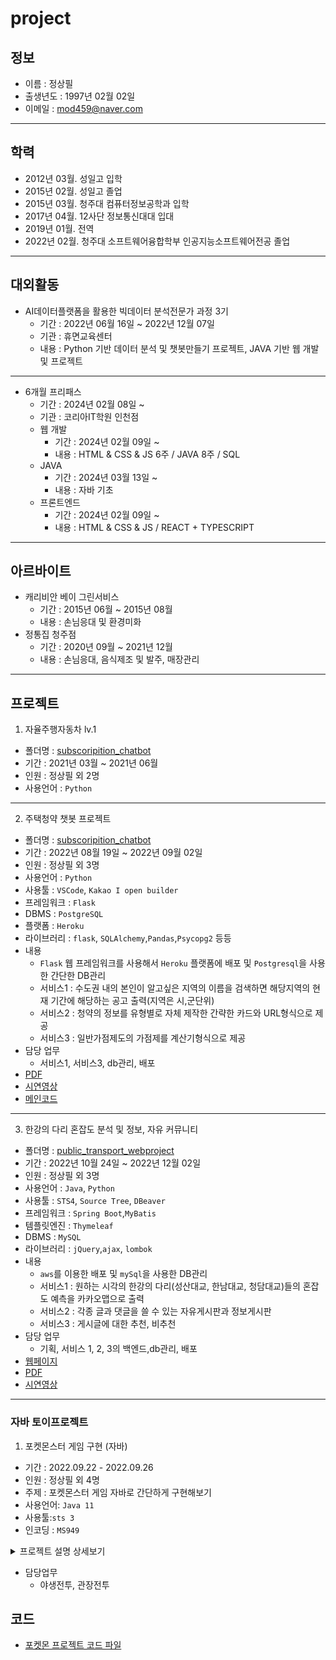 # project
## 정보
- 이름 : 정상필
- 출생년도 : 1997년 02월 02일
- 이메일 : <mod459@naver.com>
- - -

## 학력
- 2012년 03월. 성일고 입학
- 2015년 02월. 성일고 졸업
- 2015년 03월. 청주대 컴퓨터정보공학과 입학
- 2017년 04월. 12사단 정보통신대대 입대
- 2019년 01월. 전역
- 2022년 02월. 청주대 소프트웨어융합학부 인공지능소프트웨어전공 졸업
- - -

## 대외활동
- AI데이터플랫폼을 활용한 빅데이터 분석전문가 과정 3기
    - 기간 : 2022년 06월 16일 ~ 2022년 12월 07일 
    - 기관 : 휴면교육센터
    - 내용 : Python 기반 데이터 분석 및 챗봇만들기 프로젝트, JAVA 기반 웹 개발 및 프로젝트
- - -
- 6개월 프리패스
  - 기간 : 2024년 02월 08일 ~ 
  - 기관 : 코리아IT학원 인천점
  - 웹 개발
    - 기간 : 2024년 02월 09일 ~ 
    - 내용 : HTML & CSS & JS 6주 / JAVA 8주 / SQL 
  - JAVA
    - 기간 : 2024년 03월 13일 ~
    - 내용 : 자바 기초 
  - 프론트엔드
    - 기간 : 2024년 02월 09일 ~ 
    - 내용 : HTML & CSS & JS / REACT + TYPESCRIPT

- - -
## 아르바이트
- 캐리비안 베이 그린서비스
    - 기간 : 2015년 06월 ~ 2015년 08월
    - 내용 : 손님응대 및 환경미화
- 정통집 청주점
    - 기간 : 2020년 09월 ~ 2021년 12월
    - 내용 : 손님응대, 음식제조 및 발주, 매장관리
- - -

 ## 프로젝트
1. 자율주행자동차 lv.1
- 폴더명 : [subscoripition_chatbot](https://github.com/JungBear/project/tree/main/subscoription_chatbot)
- 기간 : 2021년 03월 ~ 2021년 06월
- 인원 : 정상필 외 2명
- 사용언어 : ```Python```

- - -

2. 주택청약 챗봇 프로젝트
- 폴더명 : [subscoripition_chatbot](https://github.com/JungBear/project/tree/main/subscoription_chatbot)
- 기간 : 2022년 08월 19일 ~ 2022년 09월 02일
- 인원 : 정상필 외 3명
- 사용언어 : ```Python```
- 사용툴 : ```VSCode```, ```Kakao I open builder```
- 프레임워크 : ```Flask```
- DBMS : ```PostgreSQL```
- 플랫폼 : ```Heroku```
- 라이브러리 : ```flask```, ```SQLAlchemy```,```Pandas```,```Psycopg2``` 등등
- 내용 
    - ```Flask``` 웹 프레임워크를 사용해서 ```Heroku``` 플랫폼에 배포 및 ```Postgresql```을 사용한 간단한 DB관리
    - 서비스1 : 수도권 내의 본인이 알고싶은 지역의 이름을 검색하면 해당지역의 현재 기간에 해당하는 공고 출력(지역은 시,군단위)
    - 서비스2 : 청약의 정보를 유형별로 자체 제작한 간략한 카드와 URL형식으로 제공
    - 서비스3 : 일반가점제도의 가점제를 계산기형식으로 제공
- 담당 업무
  - 서비스1, 서비스3, db관리, 배포
- [PDF](https://github.com/JungBear/project/blob/main/subscoription_chatbot/%EC%B5%9C%EC%A2%85%EB%B0%9C%ED%91%9C_PPT.pdf)
- [시연영상](https://www.youtube.com/watch?v=b3-sZf48M7U)
- [메인코드](https://github.com/JungBear/project/blob/main/subscoription_chatbot/app/main.py)

- - -

3. 한강의 다리 혼잡도 분석 및 정보, 자유 커뮤니티
- 폴더명 : [public_transport_webproject](https://github.com/JungBear/public_transport_webproject/tree/main)
- 기간 : 2022년 10월 24일 ~ 2022년 12월 02일
- 인원 : 정상필 외 3명
- 사용언어 : ```Java```, ```Python```
- 사용툴 : ```STS4```, ```Source Tree```, ```DBeaver```
- 프레임워크 : ```Spring Boot```,```MyBatis```
- 템플릿엔진 : ```Thymeleaf```
- DBMS : ```MySQL```
- 라이브러리 : ```jQuery```,```ajax```, ```lombok```
- 내용
  - ```aws```를 이용한 배포 및 ```mySql```을 사용한 DB관리
  - 서비스1 : 원하는 시각의 한강의 다리(성산대교, 한남대교, 청담대교)들의 혼잡도 예측을 카카오맵으로 출력
  - 서비스2 : 각종 글과 댓글을 쓸 수 있는 자유게시판과 정보게시판
  - 서비스3 : 게시글에 대한 추천, 비추천
- 담당 업무
  - 기획, 서비스 1, 2, 3의 백엔드,db관리, 배포
- [웹페이지](http://54.180.149.57:8080/)
- [PDF](https://github.com/JungBear/Portfolio/blob/main/public_transport_webproject/%EA%B5%90%ED%86%B5_%EC%B5%9C%EC%A2%85.pdf)
- [시연영상](https://www.youtube.com/watch?v=lVMru9opVo8)

---


### 자바 토이프로젝트
1.  포켓몬스터 게임 구현 (자바)
- 기간 : 2022.09.22 - 2022.09.26
- 인원 : 정상필 외 4명
- 주제 : 포켓몬스터 게임 자바로 간단하게 구현해보기
- 사용언어: ```Java 11```
- 사용툴:```sts 3```
- 인코딩 : ```MS949```

<details>
<summary>프로젝트 설명 상세보기</summary>
    <div markdown="1">

  - 1.게임시작

  - 2.태초마을
    - 스타팅 포켓몬 선택
    - 게임 설명 (스킵 가능)

  - 3.모험시작
    - 풀마을 (야생전투)
    - 불마을 (야생전투)
    - 물마을 (야생전투)
    - 전기마을 (야생전투)
    - 흙마을 (야생전투)
    - 체육관 (관장전투)
---
  - *포켓몬스터 등록 : 
    - 기본 포켓몬
      - 총 5개 속성  
        풀 < 불 < 물 < 전기 < 땅 < 풀
      - 각 속성 별로 포켓몬 10마리
      - 총 50마리
    - 관장 포켓몬
      - 총 3셋트
      - 각 셋트 당 4마리
      - 총 12마리
      - 관장 포켓몬은 스킬이 없음. 초급자인 플레이어가 스킬까지 사용하는 관장의 포켓몬을 이길 수 없기 때문.
---
  - *포켓볼 :
    - 실제 포켓몬 게임 속의 포켓볼 포획률을 코드에 적용함.
    - 실제 포켓몬 게임 속의 흔들림 공식을 코드에 적용함.
---
  - *야생전투 (1대1): 
    - 인트로
      - "전투를 하시겠습니까?"  
        | 1-싸운다 | 2-도망간다 |  
      - "내고싶은 포켓몬을 선택해주세요!"  
        --------[나의 포켓몬리스트]--------
    - 대결
      - 플레이어 턴  
        | 1-기본 공격 | 2-스킬1 (마나 30 소모) | 스킬2 (마나 50 소모) | 포켓몬 볼 | 도망치기 |  
        플레이어가 선택한 행동 실시 
        마나가 부족한데 스킬을 사용하면 자동으로 기본공격이 들어감.  
      - 야생 포켓몬 턴  
        | 1-기본 공격 | 2-스킬1 (마나 30 소모) | 스킬2 (마나 50 소모) |  
        랜덤으로 공격  
        마나가 부족한데 스킬을 사용하면 자동으로 기본공격이 들어감.  
      - 결과
        - [결과1] 플레이어 포켓몬 hp 10 → 패배  
          hp 10가 된 포켓몬은 다음 전투에서 기존 hp로 자동 충전  
        - [결과2] 포켓몬 잡기(def 포켓몬볼 사용) → 잡힘
          - 포켓몬 추가  
            잡은 포켓몬의 이름을 [플레이어 현재 포켓몬 리스트]에 입력한다.  
            [플레이어의 현재 포켓몬 갯수]에 +1을 한다.  
          - 포켓몬 버리기  
            해당 버튼은 5번째 포켓몬을 잡았을 때에만 생성된다.  
            그 외에는 사용 불가  
            *코드*  
            사용자가 선택한 번호= a, a-1번째 인덱스  
            기존 배열 중 사용자가 버린 포켓몬과, 잡은 포켓몬 바꿔치기  
        - [결과3] 포켓몬 잡기(def 포켓몬볼 사용) → 놓침
        - [결과4] 야생 포켓몬 hp 10 → 도망, 수집 불가
      - 대결 종료
        전투에 참여한 모든 포켓몬의 hp, 마나, 방어력을 기존 게이지로 원상복구한다.  
---
  - *관장전투 (4대4):  
    - 인트로  
      플레이어가 보유한 포켓몬이 4마리 미만이면 체육관에 입장 불가  
    - 대결
      - 플레이어 턴  
        | 1-기본 공격 | 2-스킬1 (마나 30 소모) | 스킬2 (마나 50 소모) |  
        플레이어가 선택한 행동 실시  
        마나가 부족한데 스킬을 사용하면 자동으로 기본공격이 들어감.  
      - 관장 포켓몬 턴  
        | 1-기본 공격 |  
      - 결과  
        4:4에서 먼저 상대의 모든 포켓몬 hp를 10으로 만든 사람 승리
        - [결과1] 관장 승리
          - 재도전 1번 가능
          - | 1-야생 전투로 돌아가 포켓몬 재구성하기 | 2-바로 재도전 |
          - 재도전에서도 관장이 승리하면  
            플레이어 패배. 게임 종료.
        - [결과2] 플레이어 승리  
          플레이어 승리. 게임 종료.
      - 대결 종료  
        전투에 참여한 모든 포켓몬의 hp, 마나, 방어력을 기존 게이지로 원상복구한다.

    </div>
</details>

- 담당업무 
  - 야생전투, 관장전투


## 코드
- [포켓몬 프로젝트 코드 파일](https://github.com/JungBear/project/tree/main/Pokemon/src)
